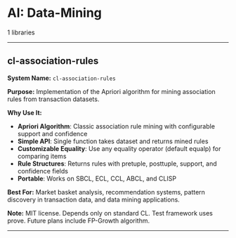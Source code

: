 # AI: Data-Mining

1 libraries

---

## cl-association-rules

**System Name:** `cl-association-rules`

**Purpose:** Implementation of the Apriori algorithm for mining association rules from transaction datasets.

**Why Use It:**
- **Apriori Algorithm**: Classic association rule mining with configurable support and confidence
- **Simple API**: Single function takes dataset and returns mined rules
- **Customizable Equality**: Use any equality operator (default equalp) for comparing items
- **Rule Structures**: Returns rules with pretuple, posttuple, support, and confidence fields
- **Portable**: Works on SBCL, ECL, CCL, ABCL, and CLISP

**Best For:** Market basket analysis, recommendation systems, pattern discovery in transaction data, and data mining applications.

**Note:** MIT license. Depends only on standard CL. Test framework uses prove. Future plans include FP-Growth algorithm.

---


